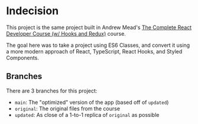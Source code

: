 # Indecision

This project is the same project built in Andrew Mead's [The Complete React Developer Course (w/ Hooks and Redux)](https://www.udemy.com/course/react-2nd-edition/) course.

The goal here was to take a project using ES6 Classes, and convert it using a more modern approach of React, TypeScript, React Hooks, and Styled Components.

## Branches

There are 3 branches for this project:

- `main`: The "optimized" version of the app (based off of `updated`)
- `original`: The original files from the course
- `updated`: As close of a 1-to-1 replica of `original` as possible
